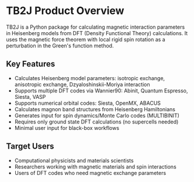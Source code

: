 # TB2J Product Overview

TB2J is a Python package for calculating magnetic interaction parameters in Heisenberg models from DFT (Density Functional Theory) calculations. It uses the magnetic force theorem with local rigid spin rotation as a perturbation in the Green's function method.

## Key Features
- Calculates Heisenberg model parameters: isotropic exchange, anisotropic exchange, Dzyaloshinskii-Moriya interaction
- Supports multiple DFT codes via Wannier90: Abinit, Quantum Espresso, Siesta, VASP
- Supports numerical orbital codes: Siesta, OpenMX, ABACUS
- Calculates magnon band structures from Heisenberg Hamiltonians
- Generates input for spin dynamics/Monte Carlo codes (MULTIBINIT)
- Requires only ground state DFT calculations (no supercells needed)
- Minimal user input for black-box workflows

## Target Users
- Computational physicists and materials scientists
- Researchers working with magnetic materials and spin interactions
- Users of DFT codes who need magnetic exchange parameters